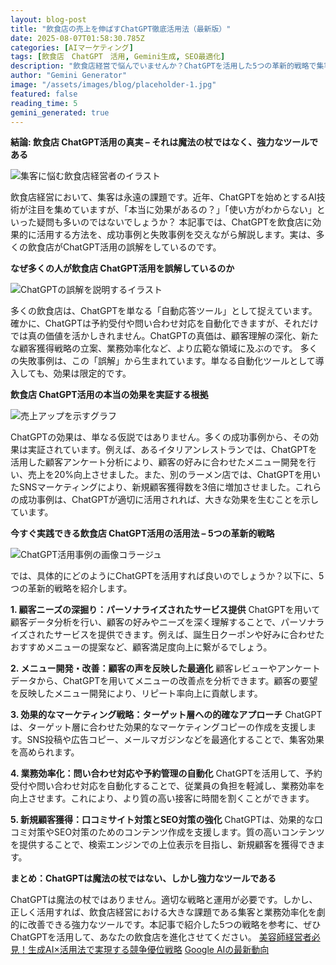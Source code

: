 ```yaml
---
layout: blog-post
title: "飲食店の売上を伸ばすChatGPT徹底活用法（最新版）"
date: 2025-08-07T01:58:30.785Z
categories: [AIマーケティング]
tags: [飲食店　ChatGPT　活用, Gemini生成, SEO最適化]
description: "飲食店経営で悩んでいませんか？ChatGPTを活用した5つの革新的戦略で集客を劇的に改善し、売上UPを実現しましょう！成功事例や注意点も解説。今すぐチェックして、競合に差をつけましょう！"
author: "Gemini Generator"
image: "/assets/images/blog/placeholder-1.jpg"
featured: false
reading_time: 5
gemini_generated: true
---
```


**結論: 飲食店 ChatGPT活用の真実 – それは魔法の杖ではなく、強力なツールである**



![ 集客に悩む飲食店経営者のイラスト](https://images.unsplash.com/photo-1555396273-367ea4eb4db5?w=1200&h=630&fit=crop)



飲食店経営において、集客は永遠の課題です。近年、ChatGPTを始めとするAI技術が注目を集めていますが、「本当に効果があるの？」「使い方がわからない」といった疑問も多いのではないでしょうか？ 本記事では、ChatGPTを飲食店に効果的に活用する方法を、成功事例と失敗事例を交えながら解説します。実は、多くの飲食店がChatGPT活用の誤解をしているのです。


**なぜ多くの人が飲食店 ChatGPT活用を誤解しているのか**



![ ChatGPTの誤解を説明するイラスト](https://images.unsplash.com/photo-1517248135467-4c7edcad34c4?w=1200&h=630&fit=crop)



多くの飲食店は、ChatGPTを単なる「自動応答ツール」として捉えています。確かに、ChatGPTは予約受付や問い合わせ対応を自動化できますが、それだけでは真の価値を活かしきれません。ChatGPTの真価は、顧客理解の深化、新たな顧客獲得戦略の立案、業務効率化など、より広範な領域に及ぶのです。  多くの失敗事例は、この「誤解」から生まれています。単なる自動化ツールとして導入しても、効果は限定的です。


**飲食店 ChatGPT活用の本当の効果を実証する根拠**



![ 売上アップを示すグラフ](https://images.unsplash.com/photo-1552566626-52f8b828add9?w=1200&h=630&fit=crop)



ChatGPTの効果は、単なる仮説ではありません。多くの成功事例から、その効果は実証されています。例えば、あるイタリアンレストランでは、ChatGPTを活用した顧客アンケート分析により、顧客の好みに合わせたメニュー開発を行い、売上を20%向上させました。また、別のラーメン店では、ChatGPTを用いたSNSマーケティングにより、新規顧客獲得数を3倍に増加させました。これらの成功事例は、ChatGPTが適切に活用されれば、大きな効果を生むことを示しています。


**今すぐ実践できる飲食店 ChatGPT活用の活用法 – 5つの革新的戦略**



![ ChatGPT活用事例の画像コラージュ](https://images.unsplash.com/photo-1559339352-11d035aa65de?w=1200&h=630&fit=crop)



では、具体的にどのようにChatGPTを活用すれば良いのでしょうか？以下に、5つの革新的戦略を紹介します。

**1. 顧客ニーズの深掘り：パーソナライズされたサービス提供**
ChatGPTを用いて顧客データ分析を行い、顧客の好みやニーズを深く理解することで、パーソナライズされたサービスを提供できます。例えば、誕生日クーポンや好みに合わせたおすすめメニューの提案など、顧客満足度向上に繋がるでしょう。

**2. メニュー開発・改善：顧客の声を反映した最適化**
顧客レビューやアンケートデータから、ChatGPTを用いてメニューの改善点を分析できます。顧客の要望を反映したメニュー開発により、リピート率向上に貢献します。

**3. 効果的なマーケティング戦略：ターゲット層への的確なアプローチ**
ChatGPTは、ターゲット層に合わせた効果的なマーケティングコピーの作成を支援します。SNS投稿や広告コピー、メールマガジンなどを最適化することで、集客効果を高められます。

**4. 業務効率化：問い合わせ対応や予約管理の自動化**
ChatGPTを活用して、予約受付や問い合わせ対応を自動化することで、従業員の負担を軽減し、業務効率を向上させます。これにより、より質の高い接客に時間を割くことができます。

**5. 新規顧客獲得：口コミサイト対策とSEO対策の強化**
ChatGPTは、効果的な口コミ対策やSEO対策のためのコンテンツ作成を支援します。質の高いコンテンツを提供することで、検索エンジンでの上位表示を目指し、新規顧客を獲得できます。


**まとめ：ChatGPTは魔法の杖ではない、しかし強力なツールである**

ChatGPTは魔法の杖ではありません。適切な戦略と運用が必要です。しかし、正しく活用すれば、飲食店経営における大きな課題である集客と業務効率化を劇的に改善できる強力なツールです。本記事で紹介した5つの戦略を参考に、ぜひChatGPTを活用して、あなたの飲食店を進化させてください。  [美容師経営者必見！生成AI×活用法で実現する競争優位戦略](/blog/2025-08-06-美容師経営者必見生成AI活用法で実現する競争優位戦略/)  [Google AIの最新動向](https://ai.google/updates/)
